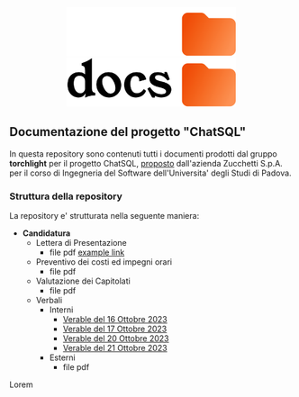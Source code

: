 <p align="center">
  <img width="300" src="docs_dark.png#gh-dark-mode-only">
  <img width="300" src="docs_light.png#gh-light-mode-only">
</p>

## Documentazione del progetto "ChatSQL"

In questa repository sono contenuti tutti i documenti prodotti dal gruppo **torchlight** per il progetto ChatSQL, [proposto](https://www.math.unipd.it/~tullio/IS-1/2023/Progetto/C9.pdf) dall'azienda Zucchetti S.p.A. per il corso di Ingegneria del Software dell'Universita' degli Studi di Padova.

### Struttura della repository
La repository e' strutturata nella seguente maniera:
- **Candidatura**
  - Lettera di Presentazione
    - file pdf [example link](https://example.com)
  - Preventivo dei costi ed impegni orari
    - file pdf
  - Valutazione dei Capitolati
    - file pdf
  - Verbali
    - Interni
      - [Verable del 16 Ottobre 2023](https://github.com/Torchlight-SWE2324/Documentazione/blob/main/1%20-%20Candidatura/Verbali/Verbali%20interni/verbale_16_10_2023.pdf)
      - [Verable del 17 Ottobre 2023](https://github.com/Torchlight-SWE2324/Documentazione/blob/main/1%20-%20Candidatura/Verbali/Verbali%20interni/verbale_17_10_2023.pdf)
      - [Verable del 20 Ottobre 2023](https://github.com/Torchlight-SWE2324/Documentazione/blob/main/1%20-%20Candidatura/Verbali/Verbali%20interni/verbale_20_10_2023.pdf)
      - [Verable del 21 Ottobre 2023](https://github.com/Torchlight-SWE2324/Documentazione/blob/main/1%20-%20Candidatura/Verbali/Verbali%20interni/verbale_21_10_2023.pdf)
    - Esterni
      - file pdf

Lorem
